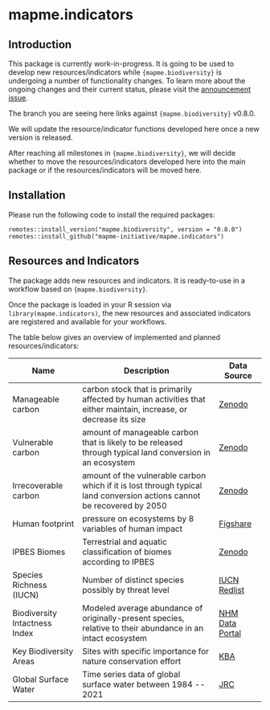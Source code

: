 # mapme.indicators

## Introduction

This package is currently work-in-progress. It is going to be used to develop new resources/indicators while `{mapme.biodiversity}` is undergoing a number of functionality changes. To learn more about the ongoing changes and their current status, please visit the [announcement issue](https://github.com/mapme-initiative/mapme.biodiversity/issues/240).

The branch you are seeing here links against `{mapme.biodiversity}` v0.8.0.

We will update the resource/indicator functions developed here once a new version is released.

After reaching all milestones in `{mapme.biodiversity}`, we will decide whether to move the resources/indicators developed here into the main package or if the resources/indicators will be moved here.

## Installation

Please run the following code to install the required packages:

```         
remotes::install_version("mapme.biodiversity", version = "0.8.0")
remotes::install_github("mapme-initiative/mapme.indicators")
```

## Resources and Indicators

The package adds new resources and indicators. It is ready-to-use in a workflow based on `{mapme.biodiversity}`.

Once the package is loaded in your R session via `library(mapme.indicators)`, the new resources and associated indicators are registered and available for your workflows.

The table below gives an overview of implemented and planned resources/indicators:

| Name                          | Description                                                                                                             | Data Source                                                                                                                       |
|------------------|--------------------------|----------------------------|
| Manageable carbon             | carbon stock that is primarily affected by human activities that either maintain, increase, or decrease its size        | [Zenodo](https://zenodo.org/records/4091029)                                                                                      |
| Vulnerable carbon             | amount of manageable carbon that is likely to be released through typical land conversion in an ecosystem               | [Zenodo](https://zenodo.org/records/4091029)                                                                                      |
| Irrecoverable carbon          | amount of the vulnerable carbon which if it is lost through typical land conversion actions cannot be recovered by 2050 | [Zenodo](https://zenodo.org/records/4091029)                                                                                      |
| Human footprint               | pressure on ecosystems by 8 variables of human impact                                                                   | [Figshare](https://figshare.com/articles/figure/An_annual_global_terrestrial_Human_Footprint_dataset_from_2000_to_2018/16571064)  |
| IPBES Biomes                  | Terrestrial and aquatic classification of biomes according to IPBES                                                     | [Zenodo](https://zenodo.org/records/3975694)                                                                                      |
| Species Richness (IUCN)       | Number of distinct species possibly by threat level                                                                     | [IUCN Redlist](https://www.iucnredlist.org/resources/other-spatial-downloads)                                                     |
| Biodiversity Intactness Index | Modeled average abundance of originally-present species, relative to their abundance in an intact ecosystem             | [NHM Data Portal](https://data.nhm.ac.uk/dataset/global-map-of-the-biodiversity-intactness-index-from-newbold-et-al-2016-science) |
| Key Biodiversity Areas | Sites with specific importance for nature conservation effort | [KBA](https://www.keybiodiversityareas.org/kba-data) |
| Global Surface Water | Time series data of global surface water between 1984 -- 2021 | [JRC](https://global-surface-water.appspot.com/download) |
